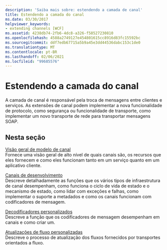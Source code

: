 ```yaml
---
description: 'Saiba mais sobre: estendendo a camada de canal'
title: Estendendo a camada do canal
ms.date: 03/30/2017
helpviewer_keywords:
- extending channels [WCF]
ms.assetid: 4238db74-2fb6-4dc8-a326-f58527230810
ms.openlocfilehash: 4588a2749127e454801615cc8916d83fc15592bc
ms.sourcegitcommit: ddf7edb67715a5b9a45e3dd44536dabc153c1de0
ms.translationtype: MT
ms.contentlocale: pt-BR
ms.lasthandoff: 02/06/2021
ms.locfileid: "99685576"
---
```

# <a name="extending-the-channel-layer"></a>Estendendo a camada do canal

A camada de canal é responsável pela troca de mensagens entre clientes e serviços. As extensões de canal podem implementar a nova funcionalidade de protocolo, como segurança ou funcionalidade de transporte, como implementar um novo transporte de rede para transportar mensagens SOAP.  
  
## <a name="in-this-section"></a>Nesta seção  

 [Visão geral de modelo de canal](channel-model-overview.md)  
 Fornece uma visão geral de alto nível de quais canais são, os recursos que eles fornecem e como eles funcionam tanto em um serviço quanto em um aplicativo cliente.  
  
 [Canais de desenvolvimento](developing-channels.md)  
 Descreve detalhadamente as funções que os vários tipos de infraestrutura de canal desempenham, como funciona o ciclo de vida de estado e o mecanismo de estado, como lidar com exceções e falhas, como implementar o suporte a metadados e como os canais funcionam com codificadores de mensagem.  
  
 [Decodificadores personalizados](custom-encoders.md)  
 Descreve a função que os codificadores de mensagem desempenham em canais e como criar um.  
  
 [Atualizações de fluxo personalizadas](custom-stream-upgrades.md)  
 Descreve o processo de atualização dos fluxos fornecidos por transportes orientados a fluxo.

